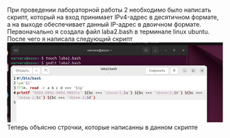 При проведении лабораторной работы 2 необходимо было написать скрипт, который на вход принимает IPv4-адрес в десятичном формате, а на выходе обеспечивает данный IP-адрес в двоичном формате. 
Первоначально я создала файл laba2.bash в терминале linux ubuntu. После чего я написала следующий скрипт
![Image alt](https://github.com/patimakerr/patimakerr-in-ITMO/blob/main/use%20this%20laba2.1.JPG)
Теперь объясню строчки, которые написанны в данном скрипте
